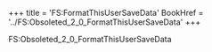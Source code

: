 +++
title = 'FS:FormatThisUserSaveData'
BookHref = '../FS:Obsoleted_2_0_FormatThisUserSaveData'
+++

FS:Obsoleted_2_0_FormatThisUserSaveData

